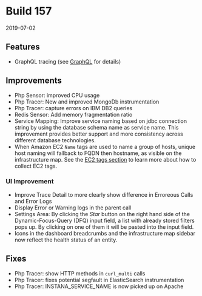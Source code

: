 # Build 157

2019-07-02

## Features

- GraphQL tracing (see [GraphQL](https://docs.instana.io/ecosystem/graphql) for details)

## Improvements

- Php Sensor: improved CPU usage
- Php Tracer: New and improved MongoDb instrumentation
- Php Tracer: capture errors on IBM DB2 queries
- Redis Sensor: Add memory fragmentation ratio
- Service Mapping: Improve service naming based on jdbc connection string by using the database schema name as service name. This improvement provides better support and more consistency across different database technologies.
- When Amazon EC2 `Name` tags are used to name a group of hosts, unique host naming will fallback to FQDN then hostname, as visible on the infrastructure map. See the [EC2 tags section](https://docs.instana.io/ecosystem/aws-ec2#tags) to learn more about how to collect EC2 tags.

### UI Improvement
- Improve Trace Detail to more clearly show difference in Erroreous Calls and Error Logs
- Display Error or Warning logs in the parent call
- Settings Area: By clicking the _Star_ button on the right hand side of the Dynamic-Focus-Query (DFQ) input field, a list with already stored filters pops up. By clicking on one of them it will be pasted into the input field.
- Icons in the dashboard breadcrumbs and the infrastructure map sidebar now reflect the health status of an entity.

## Fixes

- Php Tracer: show HTTP methods in `curl_multi` calls
- Php Tracer: fixes potential segfault in ElasticSearch instrumentation
- Php Tracer: INSTANA_SERVICE_NAME is now picked up on Apache
